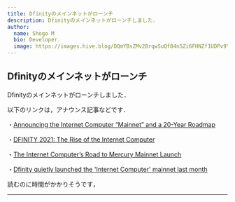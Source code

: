 ```yaml
---
title: Dfinityのメインネットがローンチ
description: Dfinityのメインネットがローンチしました．
author:
  name: Shogo M
  bio: Developer.
  image: https://images.hive.blog/DQmYBsZMv2BrqwSuQf84nSZi6FHNZf1UDPv9YzqTo7w5qjw/IMG_0435.JPG
---
```


## Dfinityのメインネットがローンチ

<author :author="author"></author>

Dfinityのメインネットがローンチしました．

以下のリンクは，アナウンス記事などです．

・[Announcing the Internet Computer “Mainnet” and a 20-Year Roadmap](https://medium.com/dfinity/announcing-internet-computer-mainnet-and-a-20-year-roadmap-790e56cbe04a)

・[DFINITY 2021: The Rise of the Internet Computer](https://medium.com/dfinity/dfinity-2021-the-rise-of-the-internet-computer-16d0ee8bcedf)

・[The Internet Computer’s Road to Mercury Mainnet Launch](https://medium.com/dfinity/the-internet-computer-road-to-mercury-mainnet-launch-c54c1712788b)

・[Dfinity quietly launched the 'Internet Computer' mainnet last month](https://cointelegraph.com/news/dfinity-quietly-launched-the-internet-computer-mainnet-last-month)


読むのに時間がかかりそうです，

---
